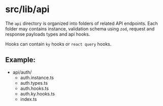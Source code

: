# src/lib/api

The `api` directory is organized into folders of related API endpoints. Each folder may contains instance, validation schema using `zod`, request and response payloads types and api hooks.

Hooks can contain `ky` hooks or `react query` hooks.

## Example:

- api/auth/
  - auth.instance.ts
  - auth.types.ts
  - auth.hooks.ts
  - auth.ky.hooks.ts
  - index.ts
